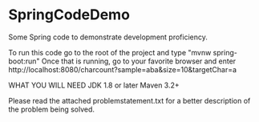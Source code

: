 # SpringCodeDemo
Some Spring code to demonstrate development proficiency.

To run this code go to the root of the project and type "mvnw spring-boot:run" Once that is running, go to your favorite browser and enter 
http://localhost:8080/charcount?sample=aba&size=10&targetChar=a

WHAT YOU WILL NEED
JDK 1.8 or later
Maven 3.2+

Please read the attached problemstatement.txt for a better description of the problem being solved.
